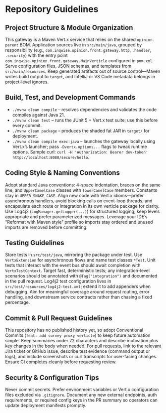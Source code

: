 # Repository Guidelines

## Project Structure & Module Organization
This gateway is a Maven Vert.x service that relies on the shared `opinion-parent` BOM. Application sources live in `src/main/java`, grouped by responsibility (e.g., `com.inqwise.opinion.front.gateway.http`, `.handler`, `.security`) with the entry point `com.inqwise.opinion.front.gateway.MainVerticle` configured in `pom.xml`. Serve configuration files, JSON schemas, and templates from `src/main/resources`. Keep generated artifacts out of source control—Maven writes build output to `target`, and IntelliJ or VS Code metadata belongs in project-level ignores.

## Build, Test, and Development Commands
- `./mvnw clean compile` – resolves dependencies and validates the code compiles against Java 21.
- `./mvnw clean test` – runs the JUnit 5 + Vert.x test suite; use this before every commit.
- `./mvnw clean package` – produces the shaded fat JAR in `target/` for deployment.
- `./mvnw clean compile exec:java` – launches the gateway locally using Vert.x’s launcher; pass `-Dvertx.options...` flags to tweak runtime options. Sample curl: `curl -H 'Authorization: Bearer dev-token' http://localhost:8080/secure/hello`.

## Coding Style & Naming Conventions
Adopt standard Java conventions: 4-space indentation, braces on the same line, and `UpperCamelCase` classes with `lowerCamelCase` members. Constants stay in `UPPER_SNAKE_CASE`. Align new code with Vert.x idioms—prefer asynchronous handlers, avoid blocking calls on event-loop threads, and encapsulate each route or integration in its own verticle package for clarity. Use Log4j2 (`LogManager.getLogger(...)`) for structured logging; keep levels appropriate and prefer parameterized messages. Leverage your IDE’s “Reformat with Maven style” profile so imports stay ordered and unused imports are removed before committing.

## Testing Guidelines
Store tests in `src/test/java`, mirroring the package under test. Use `VertxExtension` for asynchronous flows and name test classes `*Test`. Unit tests that interact with the event bus should await completion with `VertxTestContext`. Target fast, deterministic tests; any integration-level scenarios should be annotated with `@Tag("integration")` and documented in the pull request. Log4j2 test configuration lives in `src/test/resources/log4j2-test.xml`; extend it to add appenders when debugging. Aim for meaningful coverage around request routing, error handling, and downstream service contracts rather than chasing a fixed percentage.

## Commit & Pull Request Guidelines
This repository has no published history yet, so adopt Conventional Commits (`feat: add survey proxy verticle`) to keep future automation simple. Keep summaries under 72 characters and describe motivation plus key changes in the body when needed. For pull requests, link to the relevant Jira ticket or GitHub issue, describe test evidence (command output or logs), and include screenshots or curl transcripts for user-facing changes. Ensure CI completes cleanly before requesting review.

## Security & Configuration Tips
Never commit secrets. Prefer environment variables or Vert.x configuration files excluded via `.gitignore`. Document any new external endpoints, auth requirements, or required config keys in the PR summary so operators can update deployment manifests promptly.
